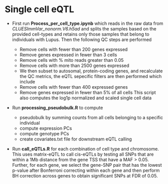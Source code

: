 # Single cell eQTL 

- First run **Process_per_cell_type.ipynb** which reads in the raw data from *CLUESImmVar_nonorm.V6.h5ad* and splits the samples based on the provided cell-types and retains only those samples that belong to individuals with Lupus. Then the following QC steps are performed
  - Remove cells with fewer than 200 genes expressed
  - Remove genes expressed in fewer than 3 cells
  - Remove cells with % mito reads greater than 0.05
  - Remove cells with more than 2500 genes expressed
  - We then subset to autosomal, protein-coding genes, and recalculate the QC metrics, the eQTL sepecific filters are then performed which include
  - Remove cells with fewer than 400 expressed genes
  - Remove genes expressed in fewer than 5% of all cells
 This script also computes the log1p normalized and scaled single cell data 
 
 - Run **processing_pseudobulk.R** to compute 
   - pseudobulk by summing counts from all cells belonging to a specific individual 
   - compute expression PCs 
   - compute genotype PCs
   - create covariates.txt file for downstream eQTL calling 
  
 - Run **call_eQTLs.R** for each combination of cell type and chromosome. This uses matrix-eQTL to call cis-eQTLs by testing all SNPs that are within a 1Mb distance from the gene TSS that have a MAF > 0.05. Further, for each gene, we select the gene-SNP pair that has the lowest p-value after Bonferroni correcting within each gene and then perform BH correction across genes to obtain significant SNPs at FDR of 0.05. 
